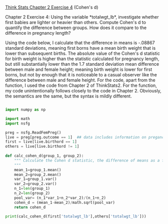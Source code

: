 [Think Stats Chapter 2 Exercise 4](http://greenteapress.com/thinkstats2/html/thinkstats2003.html#toc24) (Cohen's d)  
<p> Chapter 2 Exercise 4: Using the variable *totalwgt_lb*, investigate whether first babies are lighter or heavier than others. Compute Cohen's d to quantify the difference between groups. How does it compare to the difference in pregnancy length?</p>
<p> Using the code below, I calculate that the difference in means is -.08867 standard deviations, meaning first borns have a mean birth weight that is lower than subsequent births. The absolute value of the Cohen's d statistic for birth weight is higher than the statistic calculated for pregnancy length, but still substantially lower than the 1.7 standard deviation mean difference between male and female height; meaning birth weight is lower for first borns, but not by enough that it is noticeable to a casual observer like the difference between male and female height. For the code, apart from the function, I used the code from Chapter 2 of ThinkStats2. For the function, my code unintentionally follows closely to the code in Chapter 2. Obviously, the semantics are the same, but the syntax is mildly different. </p>

```python

import numpy as np

import math
import nsfg

preg = nsfg.ReadFemPreg()
live = preg[preg.outcome == 1]  ## data includes information on pregancies that did not result in live births, need to focus on pregancies that resulted in live births
first = live[live.birthord == 1] 
others = live[live.birthord != 1]
              
def calc_cohen_d(group_1, group_2):
    """ Calculate the Cohen d statistic, the difference of means as a fraction of the pooled sd
    """
    mean_1=group_1.mean()
    mean_2=group_2.mean()
    var_1=group_1.var()
    var_2=group_2.var()
    n_1=len(group_1)
    n_2=len(group_2)
    pool_var= (n_1*var_1+n_2*var_2)/(n_1+n_2)
    cohen_d = (mean_1-mean_2)/math.sqrt(pool_var)
    return cohen_d

print(calc_cohen_d(first['totalwgt_lb'],others['totalwgt_lb']))
```
